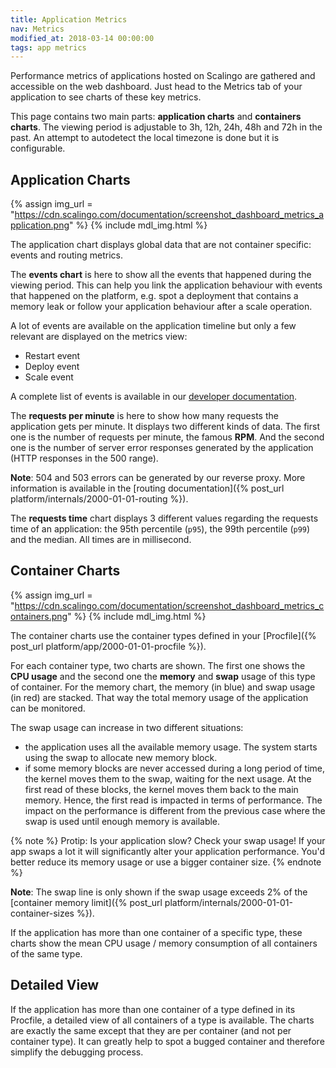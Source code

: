 ```yaml
---
title: Application Metrics
nav: Metrics
modified_at: 2018-03-14 00:00:00
tags: app metrics
---
```


Performance metrics of applications hosted on Scalingo are gathered and accessible on the web
dashboard. Just head to the Metrics tab of your application to see charts of these key metrics.

This page contains two main parts: **application charts** and **containers charts**. The viewing
period is adjustable to 3h, 12h, 24h, 48h and 72h in the past. An attempt to autodetect the local
timezone is done but it is configurable.

## Application Charts

{% assign img_url = "https://cdn.scalingo.com/documentation/screenshot_dashboard_metrics_application.png" %}
{% include mdl_img.html %}

The application chart displays global data that are not container specific: events and routing
metrics.

The **events chart** is here to show all the events that happened during the viewing period. This
can help you link the application behaviour with events that happened on the platform, e.g. spot a
deployment that contains a memory leak or follow your application behaviour after a scale operation.

A lot of events are available on the application timeline but only a few relevant are displayed on
the metrics view:

- Restart event
- Deploy event
- Scale event

A complete list of events is available in our [developer
documentation](https://developers.scalingo.com/events.html).

The **requests per minute** is here to show how many requests the application gets per minute. It
displays two different kinds of data. The first one is the number of requests per minute, the
famous **RPM**. And the second one is the number of server error responses generated by the
application (HTTP responses in the 500 range).

**Note**: 504 and 503 errors can be generated by our reverse proxy. More information is available in
the [routing documentation]({% post_url platform/internals/2000-01-01-routing %}).

The **requests time** chart displays 3 different values regarding the requests time of an
application: the 95th percentile (`p95`), the 99th percentile (`p99`) and the median. All times are
in millisecond.

## Container Charts

{% assign img_url = "https://cdn.scalingo.com/documentation/screenshot_dashboard_metrics_containers.png" %}
{% include mdl_img.html %}

The container charts use the container types defined in your [Procfile]({% post_url platform/app/2000-01-01-procfile %}).

For each container type, two charts are shown. The first one shows the **CPU usage** and the second
one the **memory** and **swap** usage of this type of container. For the memory chart, the memory
(in blue) and swap usage (in red) are stacked. That way the total memory usage of the application can
be monitored.

The swap usage can increase in two different situations:

- the application uses all the available memory usage. The system starts using the swap to allocate
  new memory block.
- if some memory blocks are never accessed during a long period of time, the kernel moves them
  to the swap, waiting for the next usage. At the first read of these blocks, the kernel moves them
  back to the main memory. Hence, the first read is impacted in terms of performance. The
  impact on the performance is different from the previous case where the swap is used until enough
  memory is available.

{% note %}
Protip: Is your application slow? Check your swap usage! If your app swaps a lot it will
significantly alter your application performance. You'd better reduce its memory usage or use a
bigger container size.
{% endnote %}

**Note**: The swap line is only shown if the swap usage exceeds 2% of the [container memory
limit]({% post_url platform/internals/2000-01-01-container-sizes %}).

If the application has more than one container of a specific type, these charts show the mean CPU
usage / memory consumption of all containers of the same type.

## Detailed View

If the application has more than one container of a type defined in its Procfile, a detailed view of
all containers of a type is available. The charts are exactly the same except that they are per
container (and not per container type). It can greatly help to spot a bugged container and therefore
simplify the debugging process.
